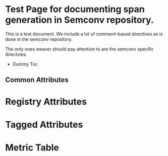 <!--- Hugo front matter used to generate the website version of this page:
linkTitle: Spans
--->

# Test Page for documenting span generation in Semconv repository.

This is a test document.  We include a lot of comment-based directives as is done in the semconv repository.

The only ones weaver should pay attention to are the semconv specific directvies.

<!-- Re-generate TOC with `markdown-toc --no-first-h1 -i` -->

<!-- toc -->

- Dummy Toc

<!-- tocstop -->

## Common Attributes

<!-- semconv trace.db(full) -->

<!-- endsemconv -->

# Registry Attributes

<!-- semconv registry.http(omit_requirement_level) -->

<!-- endsemconv -->

# Tagged Attributes

<!-- semconv registry.db(full,tag=tech-specific-cosmosdb) -->

<!-- endsemconv -->

# Metric Table

<!-- semconv metric.jvm.memory.used(metric_table) -->

<!-- endsemconv -->
